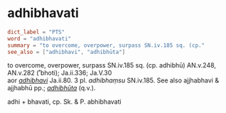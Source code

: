 # adhibhavati

``` toml
dict_label = "PTS"
word = "adhibhavati"
summary = "to overcome, overpower, surpass SN.iv.185 sq. (cp."
see_also = ["adhibhavi", "adhibhūta"]
```

to overcome, overpower, surpass SN.iv.185 sq. (cp. adhibhū) AN.v.248, AN.v.282 (˚bhoti); Ja.ii.336; Ja.V.30  
aor *[adhibhavi](adhibhavi.md)* Ja.ii.80. 3 pl. *adhibhaṃsu* SN.iv.185. See also ajjhabhavi & ajjhabhū pp.; *[adhibhūta](adhibhūta.md)* (q.v.).

adhi \+ bhavati, cp. Sk. & P. abhibhavati

